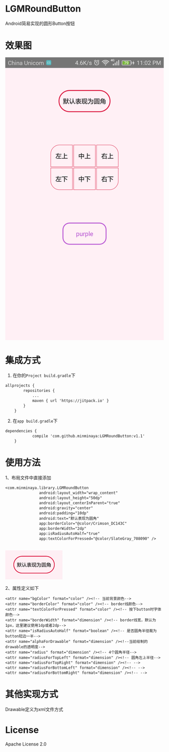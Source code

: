 # LGMRoundButton

Android简易实现的圆形Button按钮

# 效果图

![](/img/img1.png)

# 集成方式

1. 在你的```Project build.gradle```下

```
allprojects {
		repositories {
			...
			maven { url 'https://jitpack.io' }
		}
	}
```
2. 在```app build.gradle```下

```
dependencies {
	        compile 'com.github.minminaya:LGMRoundButton:v1.1'
	}
```

# 使用方法
1、布局文件中直接添加
```
<com.minminaya.library.LGMRoundButton
               android:layout_width="wrap_content"
               android:layout_height="50dp"
               android:layout_centerInParent="true"
               android:gravity="center"
               android:padding="10dp"
               android:text="默认表现为圆角"
               app:borderColor="@color/Crimson_DC143C"
               app:borderWidth="2dp"
               app:isRadiusAutoHalf="true"
               app:textColorForPressed="@color/SlateGray_708090" />
               
```
![](/img/img2.png)

2、属性定义如下
```
<attr name="bgColor" format="color" /><!-- 当前背景颜色-->
<attr name="borderColor" format="color" /><!-- border线颜色-->
<attr name="textColorForPressed" format="color" /><!-- 按下button时字体颜色-->
<attr name="borderWidth" format="dimension" /><!-- border线宽，默认为1px，这里建议使用1dp或者2dp-->
<attr name="isRadiusAutoHalf" format="boolean" /><!-- 是否圆角半径裁为button短边一半-->
<attr name="alphaForDrawable" format="dimension" /><!--当前绘制的drawable的透明度-->
<attr name="radius" format="dimension" /><!-- 4个圆角半径-->
<attr name="radiusForTopLeft" format="dimension" /><!-- 圆角左上半径-->
<attr name="radiusForTopRight" format="dimension" /><!-- -->
<attr name="radiusForBottomLeft" format="dimension" /><!-- -->
<attr name="radiusForBottomRight" format="dimension" /><!-- -->
```

# 其他实现方式

Drawable定义为xml文件方式

# License

Apache License 2.0